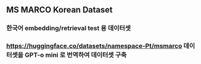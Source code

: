 ## MS MARCO Korean Dataset
### 한국어 embedding/retrieval test 용 데이터셋
### https://huggingface.co/datasets/namespace-Pt/msmarco 데이터셋을 GPT-o mini 로 번역하여 데이터셋 구축
